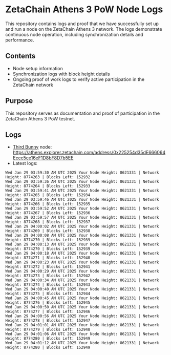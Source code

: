 # ZetaChain Athens 3 PoW Node Logs
This repository contains logs and proof that we have successfully set up and run a node on the ZetaChain Athens 3 network. The logs demonstrate continuous node operation, including synchronization details and performance.

## Contents
- Node setup information
- Synchronization logs with block height details
- Ongoing proof of work logs to verify active participation in the ZetaChain network

## Purpose
This repository serves as documentation and proof of participation in the ZetaChain Athens 3 PoW testnet.

## Logs

- [Third Bunny](https://thirdbunny.xyz/) node: https://athens.explorer.zetachain.com/address/0x225254d35dE666064Eccc5ce16eF1D8bF8D7b5EE
- Latest logs:
```
Wed Jan 29 03:59:30 AM UTC 2025 Your Node Height: 8621331 | Network Height: 8774263 | Blocks Left: 152932
Wed Jan 29 03:59:36 AM UTC 2025 Your Node Height: 8621331 | Network Height: 8774264 | Blocks Left: 152933
Wed Jan 29 03:59:41 AM UTC 2025 Your Node Height: 8621331 | Network Height: 8774265 | Blocks Left: 152934
Wed Jan 29 03:59:46 AM UTC 2025 Your Node Height: 8621331 | Network Height: 8774266 | Blocks Left: 152935
Wed Jan 29 03:59:52 AM UTC 2025 Your Node Height: 8621331 | Network Height: 8774267 | Blocks Left: 152936
Wed Jan 29 03:59:57 AM UTC 2025 Your Node Height: 8621331 | Network Height: 8774268 | Blocks Left: 152937
Wed Jan 29 04:00:02 AM UTC 2025 Your Node Height: 8621331 | Network Height: 8774269 | Blocks Left: 152938
Wed Jan 29 04:00:08 AM UTC 2025 Your Node Height: 8621331 | Network Height: 8774270 | Blocks Left: 152939
Wed Jan 29 04:00:13 AM UTC 2025 Your Node Height: 8621331 | Network Height: 8774270 | Blocks Left: 152939
Wed Jan 29 04:00:18 AM UTC 2025 Your Node Height: 8621331 | Network Height: 8774271 | Blocks Left: 152940
Wed Jan 29 04:00:23 AM UTC 2025 Your Node Height: 8621331 | Network Height: 8774272 | Blocks Left: 152941
Wed Jan 29 04:00:29 AM UTC 2025 Your Node Height: 8621331 | Network Height: 8774273 | Blocks Left: 152942
Wed Jan 29 04:00:34 AM UTC 2025 Your Node Height: 8621331 | Network Height: 8774274 | Blocks Left: 152943
Wed Jan 29 04:00:40 AM UTC 2025 Your Node Height: 8621331 | Network Height: 8774275 | Blocks Left: 152944
Wed Jan 29 04:00:45 AM UTC 2025 Your Node Height: 8621331 | Network Height: 8774276 | Blocks Left: 152945
Wed Jan 29 04:00:50 AM UTC 2025 Your Node Height: 8621331 | Network Height: 8774277 | Blocks Left: 152946
Wed Jan 29 04:00:56 AM UTC 2025 Your Node Height: 8621331 | Network Height: 8774278 | Blocks Left: 152947
Wed Jan 29 04:01:01 AM UTC 2025 Your Node Height: 8621331 | Network Height: 8774279 | Blocks Left: 152948
Wed Jan 29 04:01:06 AM UTC 2025 Your Node Height: 8621331 | Network Height: 8774280 | Blocks Left: 152949
Wed Jan 29 04:01:12 AM UTC 2025 Your Node Height: 8621331 | Network Height: 8774280 | Blocks Left: 152949
```
